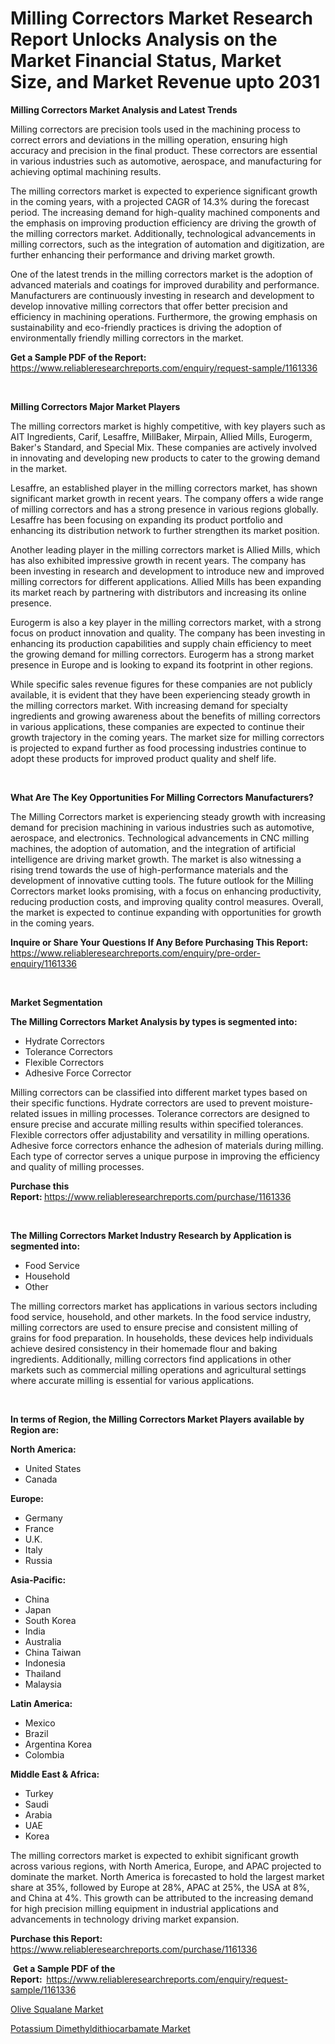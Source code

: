 <p><h1>Milling Correctors Market Research Report Unlocks Analysis on the Market Financial Status, Market Size, and Market Revenue upto 2031</h1></p><p><strong>Milling Correctors Market Analysis and Latest Trends</strong></p>
<p><p>Milling correctors are precision tools used in the machining process to correct errors and deviations in the milling operation, ensuring high accuracy and precision in the final product. These correctors are essential in various industries such as automotive, aerospace, and manufacturing for achieving optimal machining results.</p><p>The milling correctors market is expected to experience significant growth in the coming years, with a projected CAGR of 14.3% during the forecast period. The increasing demand for high-quality machined components and the emphasis on improving production efficiency are driving the growth of the milling correctors market. Additionally, technological advancements in milling correctors, such as the integration of automation and digitization, are further enhancing their performance and driving market growth.</p><p>One of the latest trends in the milling correctors market is the adoption of advanced materials and coatings for improved durability and performance. Manufacturers are continuously investing in research and development to develop innovative milling correctors that offer better precision and efficiency in machining operations. Furthermore, the growing emphasis on sustainability and eco-friendly practices is driving the adoption of environmentally friendly milling correctors in the market.</p></p>
<p><strong>Get a Sample PDF of the Report:&nbsp;</strong> <a href="https://www.reliableresearchreports.com/enquiry/request-sample/1161336">https://www.reliableresearchreports.com/enquiry/request-sample/1161336</a></p>
<p>&nbsp;</p>
<p><strong>Milling Correctors Major Market Players</strong></p>
<p><p>The milling correctors market is highly competitive, with key players such as AIT Ingredients, Carif, Lesaffre, MillBaker, Mirpain, Allied Mills, Eurogerm, Baker's Standard, and Special Mix. These companies are actively involved in innovating and developing new products to cater to the growing demand in the market.</p><p>Lesaffre, an established player in the milling correctors market, has shown significant market growth in recent years. The company offers a wide range of milling correctors and has a strong presence in various regions globally. Lesaffre has been focusing on expanding its product portfolio and enhancing its distribution network to further strengthen its market position.</p><p>Another leading player in the milling correctors market is Allied Mills, which has also exhibited impressive growth in recent years. The company has been investing in research and development to introduce new and improved milling correctors for different applications. Allied Mills has been expanding its market reach by partnering with distributors and increasing its online presence.</p><p>Eurogerm is also a key player in the milling correctors market, with a strong focus on product innovation and quality. The company has been investing in enhancing its production capabilities and supply chain efficiency to meet the growing demand for milling correctors. Eurogerm has a strong market presence in Europe and is looking to expand its footprint in other regions.</p><p>While specific sales revenue figures for these companies are not publicly available, it is evident that they have been experiencing steady growth in the milling correctors market. With increasing demand for specialty ingredients and growing awareness about the benefits of milling correctors in various applications, these companies are expected to continue their growth trajectory in the coming years. The market size for milling correctors is projected to expand further as food processing industries continue to adopt these products for improved product quality and shelf life.</p></p>
<p>&nbsp;</p>
<p><strong>What Are The Key Opportunities For Milling Correctors Manufacturers?</strong></p>
<p><p>The Milling Correctors market is experiencing steady growth with increasing demand for precision machining in various industries such as automotive, aerospace, and electronics. Technological advancements in CNC milling machines, the adoption of automation, and the integration of artificial intelligence are driving market growth. The market is also witnessing a rising trend towards the use of high-performance materials and the development of innovative cutting tools. The future outlook for the Milling Correctors market looks promising, with a focus on enhancing productivity, reducing production costs, and improving quality control measures. Overall, the market is expected to continue expanding with opportunities for growth in the coming years.</p></p>
<p><strong>Inquire or Share Your Questions If Any Before Purchasing This Report:</strong> <a href="https://www.reliableresearchreports.com/enquiry/pre-order-enquiry/1161336">https://www.reliableresearchreports.com/enquiry/pre-order-enquiry/1161336</a></p>
<p>&nbsp;</p>
<p><strong>Market Segmentation</strong></p>
<p><strong>The Milling Correctors Market Analysis by types is segmented into:</strong></p>
<p><ul><li>Hydrate Correctors</li><li>Tolerance Correctors</li><li>Flexible Correctors</li><li>Adhesive Force Corrector</li></ul></p>
<p><p>Milling correctors can be classified into different market types based on their specific functions. Hydrate correctors are used to prevent moisture-related issues in milling processes. Tolerance correctors are designed to ensure precise and accurate milling results within specified tolerances. Flexible correctors offer adjustability and versatility in milling operations. Adhesive force correctors enhance the adhesion of materials during milling. Each type of corrector serves a unique purpose in improving the efficiency and quality of milling processes.</p></p>
<p><strong>Purchase this Report:&nbsp;</strong><a href="https://www.reliableresearchreports.com/purchase/1161336">https://www.reliableresearchreports.com/purchase/1161336</a></p>
<p>&nbsp;</p>
<p><strong>The Milling Correctors Market Industry Research by Application is segmented into:</strong></p>
<p><ul><li>Food Service</li><li>Household</li><li>Other</li></ul></p>
<p><p>The milling correctors market has applications in various sectors including food service, household, and other markets. In the food service industry, milling correctors are used to ensure precise and consistent milling of grains for food preparation. In households, these devices help individuals achieve desired consistency in their homemade flour and baking ingredients. Additionally, milling correctors find applications in other markets such as commercial milling operations and agricultural settings where accurate milling is essential for various applications.</p></p>
<p>&nbsp;</p>
<p><strong>In terms of Region, the Milling Correctors Market Players available by Region are:</strong></p>
<p>
    <p> <strong> North America: </strong>
        <ul>
            <li>United States</li>
            <li>Canada</li>
        </ul>
        </p> 
    <p> <strong> Europe: </strong>
        <ul>
            <li>Germany</li>
            <li>France</li>
            <li>U.K.</li>
            <li>Italy</li>
            <li>Russia</li>
        </ul>
        </p> 
    <p> <strong> Asia-Pacific: </strong>
        <ul>
            <li>China</li>
            <li>Japan</li>
            <li>South Korea</li>
            <li>India</li>
            <li>Australia</li>
            <li>China Taiwan</li>
            <li>Indonesia</li>
            <li>Thailand</li>
            <li>Malaysia</li>
        </ul>
        </p> 
    <p> <strong> Latin America: </strong>
        <ul>
            <li>Mexico</li>
            <li>Brazil</li>
            <li>Argentina Korea</li>
            <li>Colombia</li>
        </ul>
        </p> 
    <p> <strong> Middle East & Africa: </strong>
        <ul>
            <li>Turkey</li>
            <li>Saudi</li>
            <li>Arabia</li>
            <li>UAE</li>
            <li>Korea</li>
        </ul>
    </p>
    </p>
<p><p>The milling correctors market is expected to exhibit significant growth across various regions, with North America, Europe, and APAC projected to dominate the market. North America is forecasted to hold the largest market share at 35%, followed by Europe at 28%, APAC at 25%, the USA at 8%, and China at 4%. This growth can be attributed to the increasing demand for high precision milling equipment in industrial applications and advancements in technology driving market expansion.</p></p>
<p><strong>Purchase this Report: </strong><a href="https://www.reliableresearchreports.com/purchase/1161336">https://www.reliableresearchreports.com/purchase/1161336</a></p>
<p>&nbsp;<strong>Get a Sample PDF of the Report:&nbsp;&nbsp;</strong><a href="https://www.reliableresearchreports.com/enquiry/request-sample/1161336">https://www.reliableresearchreports.com/enquiry/request-sample/1161336</a></p>
<p><strong></strong></p>
<p><p><a href="https://issuu.com/reportprime-2/docs/olive-squalane-market-size-2030.pptx">Olive Squalane Market</a></p><p><a href="https://issuu.com/reportprime-2/docs/potassium-dimethyldithiocarbamate-market-size-2030">Potassium Dimethyldithiocarbamate Market</a></p></p>